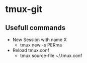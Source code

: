 # tmux-git

## Usefull commands
- New Session with name X
  - tmux new -s PERma
- Reload tmux.conf
  -  tmux source-file ~/.tmux.conf
